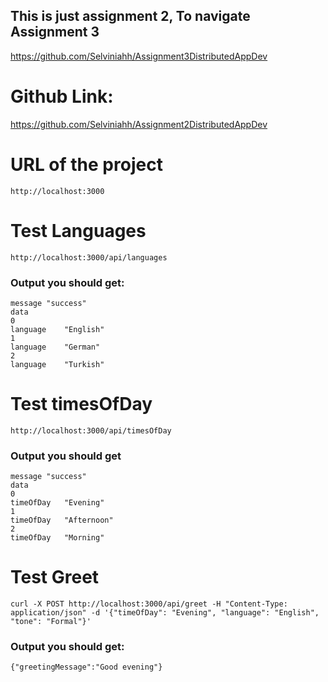 ## This is just assignment 2, To navigate Assignment 3 
https://github.com/Selviniahh/Assignment3DistributedAppDev

# Github Link: 
https://github.com/Selviniahh/Assignment2DistributedAppDev

# URL of the project 
```angular2html
http://localhost:3000
```

# Test Languages
```angular2html
http://localhost:3000/api/languages
```

### Output you should get: 
```angular2html
message	"success"
data	
0	
language	"English"
1	
language	"German"
2	
language	"Turkish"
```

# Test timesOfDay
```angular2html
http://localhost:3000/api/timesOfDay
```
### Output you should get
```angular2html
message	"success"
data	
0	
timeOfDay	"Evening"
1	
timeOfDay	"Afternoon"
2	
timeOfDay	"Morning"
```

# Test Greet
```
curl -X POST http://localhost:3000/api/greet -H "Content-Type: application/json" -d '{"timeOfDay": "Evening", "language": "English", "tone": "Formal"}'
```
### Output you should get:
```
{"greetingMessage":"Good evening"}
```
